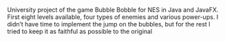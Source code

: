 University project of the game Bubble Bobble for NES in Java and JavaFX.
First eight levels available, four types of enemies and various power-ups.
I didn’t have time to implement the jump on the bubbles, but for the rest I tried to keep it as faithful as possible to the original
